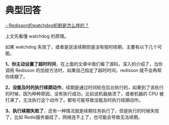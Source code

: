 # 典型回答


[✅Redisson的watchdog机制是怎么样的？](https://www.yuque.com/hollis666/qyhor6/fg0f0wh41g8eu5ik)



上文先看懂 watchdog 的原理。



如果 watchdog 失效了，或者是说该续期但是没有按时续期，主要有以下几个可能。



**1、你主动设置了超时时间**，在上面的文章中我们看了源码，深入的介绍了，当你调用 Redisson 的加锁方法时，如果自己指定了超时时间，redisson 就不会再帮你续期了。



**2、没能及时的执行续期动作**，续期是通过时间轮在后台执行的，如果到了该执行的时候，因为种种原因，没有执行成功，比如说机器崩溃了，或者机器的 CPU 被打满了，无法执行这个动作了，都有可能导致没能及时执行续期动作。



**3、执行续期失败了**，还有一种情况就是续期任务执行了，但是执行的时候失败了，比如 Redis服务器挂了，网络连不上了，也可能会导致无法续期。

